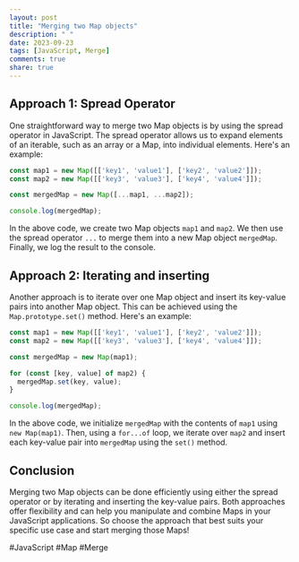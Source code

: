 ```yaml
---
layout: post
title: "Merging two Map objects"
description: " "
date: 2023-09-23
tags: [JavaScript, Merge]
comments: true
share: true
---
```


## Approach 1: Spread Operator

One straightforward way to merge two Map objects is by using the spread operator in JavaScript. The spread operator allows us to expand elements of an iterable, such as an array or a Map, into individual elements. Here's an example:

```javascript
const map1 = new Map([['key1', 'value1'], ['key2', 'value2']]);
const map2 = new Map([['key3', 'value3'], ['key4', 'value4']]);

const mergedMap = new Map([...map1, ...map2]);

console.log(mergedMap);
```

In the above code, we create two Map objects `map1` and `map2`. We then use the spread operator `...` to merge them into a new Map object `mergedMap`. Finally, we log the result to the console.

## Approach 2: Iterating and inserting

Another approach is to iterate over one Map object and insert its key-value pairs into another Map object. This can be achieved using the `Map.prototype.set()` method. Here's an example:

```javascript
const map1 = new Map([['key1', 'value1'], ['key2', 'value2']]);
const map2 = new Map([['key3', 'value3'], ['key4', 'value4']]);

const mergedMap = new Map(map1);

for (const [key, value] of map2) {
  mergedMap.set(key, value);
}

console.log(mergedMap);
```

In the above code, we initialize `mergedMap` with the contents of `map1` using `new Map(map1)`. Then, using a `for...of` loop, we iterate over `map2` and insert each key-value pair into `mergedMap` using the `set()` method.

## Conclusion

Merging two Map objects can be done efficiently using either the spread operator or by iterating and inserting the key-value pairs. Both approaches offer flexibility and can help you manipulate and combine Maps in your JavaScript applications. So choose the approach that best suits your specific use case and start merging those Maps!

#JavaScript #Map #Merge